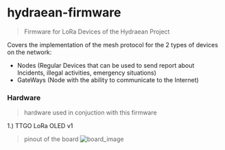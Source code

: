 # hydraean-firmware

> Firmware for LoRa Devices of the Hydraean Project

Covers the implementation of the mesh protocol for the 2 types of devices on the network:

- Nodes (Regular Devices that can be used to send report about Incidents, illegal activities, emergency situations)
- GateWays (Node with the ability to communicate to the Internet)


### Hardware
> hardware used in conjuction with this firmware

1.) TTGO LoRa OLED v1
> pinout of the board
![board_image](https://primalcortex.files.wordpress.com/2017/11/ttgolorapinout_v2.jpg)